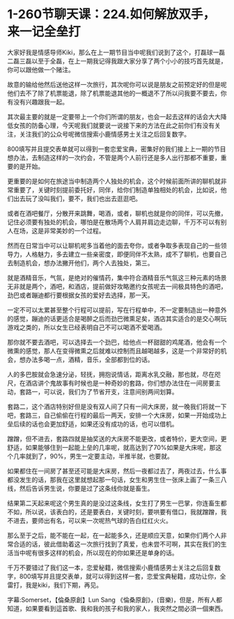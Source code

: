 # 1-260节聊天课：224.如何解放双手，来一记全垒打

大家好我是情感导师Kiki，那么在上一期节目当中呢我们说到了这个，打磊球一磊二磊三磊以至于全磊，在上一期我记得我跟大家分享了两个小小的技巧首先就是，你可以跟他做一个赌注。

故意的输给他然后送他这样一次旅行，其次呢你可以说是朋友之前预定好的但是呢他们去不了除了机票能退，除了机票能退其他的一概退不了所以问我要不要去，你有没有兴趣跟我一起。

其次最主要的就是一定要带上一个你们所谓的朋友，也会一起去这样的话会大大降低女孩的防备心理，今天呢我们就要说一说接下来的方法在此之前你们有没有关注，关注我们的公众号呢微信搜索小鹿情感男士关注之后回复数字。

800填写并且提交表单就可以得到一套恋爱宝典，密集好的我们接上上一期的节目想办法，去制造这样的一次约会，不管是两个人前行还是多人出行那都不重要，重要的是开始。

更重要的是如何在旅途当中制造两个人独处的机会，这个时候前面所讲的聊机就非常重要了，关键时刻提前委托好，同伴，给你们制造单独相处的机会，比如说，他们出去玩了没叫我们，要不，我们也出去逛逛吧。

或者在酒吧餐厅，分散开来跳舞，喝酒，或者，聊机也就是你的同伴，可以先撤，记住必须要有独处的机会，哪怕是在散场两个人肩并肩边走边聊，千万不可以有别人在场，这是非常美妙的一个过程。

然而在日常当中可以让聊机呢多当着他的面去夸你，或者争取多表现自己的一些领导力，人格魅力，多去建立一些亲密度，即便同伴不太熟，成不了聊机，也要自己去制造机会，想办法撇开他们，两个人去独处，第三。

就是酒精音乐，气氛，是绝对的催情药，集中符合酒精音乐气氛这三种元素的场景无非就是两个，酒吧，和酒店，提前做好攻略邀约女孩呢去一间极具特色的酒吧，劲巴或者蹦迪都行要根据女孩的爱好去选择，那一天。

一定不可以太累甚至整个行程可以提前，写在行程单中，不一定要制造出一种意外的感觉，蹦迪的话更适合是喝醉之后而劲巴微熏足矣，酒店其实适合的是交心啊玩游戏之类的，所以女生已经表明自己不可以喝酒不爱喝酒。

那你就不要去酒吧，可以选择去一个劲巴，给他点一杯甜甜的鸡尾酒，他会有一个微熏的感觉，那人在变得微熏之后就难以控制而且越喝越多，这是一个非常好的机会，想办法多喝一点，酒精，音乐，全部都到位的话。

人的多巴胺就会急速分泌，轻抚，拥抱说情话，距离水乳交融，那也就，尽在咫尺，在酒店讲个鬼故事有时候也是一种奇妙的套路，你们想办法住在一间房要主动，套路一，可以说，我们为了节省开支，注意间别两间划算。

套路二，这个酒店特别好但是没有双人间了只有一间大床房，就一晚我们将就一下吧，套路三，自己偷偷在行程的最后一两天，安排一个大床房，如果一开始成功上垒后续的话也会更加舒适，如果还没有成功的话，也可以借机。

蹭蹭，但不进去，套路四就是抽奖送的大床房不能更改，或者特价，更大空间，更舒适，如果能够住到一起能上垒的几率呢，就高达到了70%如果是大床呢，那这个几率就到了，90%，男生一定要主动，半推半就，也要就。

如果都住在一间房了甚至还可能是大床房，然后一夜都过去了，两夜过去，什么事都没发生的话，那我在这里就想起那一句话，女生和男生住一张床上画了一条三八线，然后告诉男生说，你要是过了这条线你就是畜生。

结果第二天起来呢这个男生真的是没过这条线，女生打了男生一巴掌，你连畜生都不如，所以说，该表白的，还是要表白，关键时刻，要哄要有借口，我就蹭蹭，我不进去，要师出有名，可以来一次呢热气球的告白红红火火。

那么至于之后，能不能在一起，在一起能多久，还是顺应天意，如果你们两个人非常合适的话，彼此借助着这一次旅行找到了真爱，也未尝不可啊，其实在我们的生活当中呢有很多这样的机会，所以现在的你如果还是单身的话。

千万不要错过了我们这一本，恋爱秘籍，微信搜索小鹿情感男士关注之后回复数字，800填写并且提交表单，就可以得到这样一套，恋爱宝典秘籍，成功让你，全雷打，我是kiki，我们下期，再见。

字幕:Somerset，【倫桑原創】Lun Sang 《倫桑原創》，(音樂)，但是，所有人都知道，如果要看到這首歌、我和我的孩子和我的家人，我突然之間必須一個東西。

